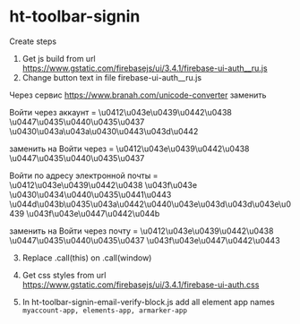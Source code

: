 # ht-toolbar-signin

Create steps

1. Get js build from url https://www.gstatic.com/firebasejs/ui/3.4.1/firebase-ui-auth__ru.js
2. Change button text in file firebase-ui-auth\_\_ru.js

Через сервис https://www.branah.com/unicode-converter заменить

Войти через аккаунт = \u0412\u043e\u0439\u0442\u0438 \u0447\u0435\u0440\u0435\u0437 \u0430\u043a\u043a\u0430\u0443\u043d\u0442

заменить на Войти через = \u0412\u043e\u0439\u0442\u0438 \u0447\u0435\u0440\u0435\u0437

Войти по адресу электронной почты = \u0412\u043e\u0439\u0442\u0438 \u043f\u043e \u0430\u0434\u0440\u0435\u0441\u0443 \u044d\u043b\u0435\u043a\u0442\u0440\u043e\u043d\u043d\u043e\u0439 \u043f\u043e\u0447\u0442\u044b

заменить на Войти через почту = \u0412\u043e\u0439\u0442\u0438 \u0447\u0435\u0440\u0435\u0437 \u043f\u043e\u0447\u0442\u0443

3. Replace .call(this) on .call(window)

4. Get css styles from url https://www.gstatic.com/firebasejs/ui/3.4.1/firebase-ui-auth.css

5. In ht-toolbar-signin-email-verify-block.js add all element app names `myaccount-app, elements-app, armarker-app`
